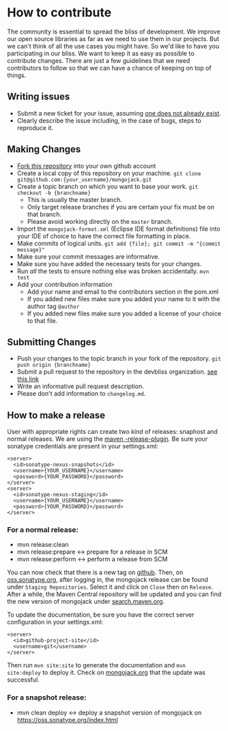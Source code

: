# How to contribute

The community is essential to spread the bliss of development. We improve our open source libraries as far as we need to use them in our projects. But we can't think of all the use cases you might have. So we'd like to have you participating in our bliss. We want to keep it as easy as possible to contribute changes. There are just a few guidelines that we need contributors to follow so that we can have a chance of keeping on top of things.

## Writing issues

* Submit a new ticket for your issue, assuming [one does not already exist](https://github.com/devbliss/mongojack/issues/new).
* Clearly describe the issue including, in the case of bugs, steps to reproduce it.

## Making Changes

* [Fork this repository](https://help.github.com/articles/fork-a-repo) into your own github account
* Create a local copy of this repository on your machine. `git clone git@github.com:{your_username}/mongojack.git`
* Create a topic branch on which you want to base your work. `git checkout -b {branchname}`
  * This is usually the master branch.
  * Only target release branches if you are certain your fix must be on that branch.
  * Please avoid working directly on the `master` branch.
* Import the `mongojack-format.xml` (Eclipse IDE format definitions) file into your IDE of choice to have the correct file formatting in place.
* Make commits of logical units. `git add {file}; git commit -m "{commit message}"`
* Make sure your commit messages are informative.
* Make sure you have added the necessary tests for your changes.
* Run _all_ the tests to ensure nothing else was broken accidentally. `mvn test`
* Add your contribution information
  * Add your name and email to the contributors section in the pom.xml
  * If you added new files make sure you added your name to it with the author tag `@author`
  * If you added new files make sure you added a license of your choice to that file.

## Submitting Changes

* Push your changes to the topic branch in your fork of the repository. `git push origin {branchname}`
* Submit a pull request to the repository in the devbliss organization. [see this link](https://help.github.com/articles/creating-a-pull-request)
* Write an informative pull request description.
* Please don't add information to `changelog.md`.

## How to make a release

User with appropriate rights can create two kind of releases: snaphost and normal releases. We are using the [maven -release-plugin](http://maven.apache.org/maven-release/maven-release-plugin/). Be sure your sonatype credentials are present in your settings.xml:

```
<server>
  <id>sonatype-nexus-snapshots</id>
  <username>{YOUR_USERNAME}</username>
  <password>{YOUR_PASSWORD}</password>
</server>
<server>
  <id>sonatype-nexus-staging</id>
  <username>{YOUR_USERNAME}</username>
  <password>{YOUR_PASSWORD}</password>
</server>
```

### For a normal release:
* mvn release:clean
* mvn release:prepare <-> prepare for a release in SCM
* mvn release:perform <-> perform a release from SCM

You can now check that there is a new tag on [github](https://github.com/devbliss/mongojack/releases). Then, on [oss.sonatype.org](http://oss.sonatype.org), after logging in, the mongojack release can be found under `Staging Repositories`. Select it and click on `Close` then on `Release`. After a while, the Maven Central repository will be updated and you can find the new version of mongojack under [search.maven.org](http://search.maven.org/#search%7Cga%7C1%7Ca%3A%22mongojack%22).

To update the documentation, be sure you have the correct server configuration in your settings.xml:
```
<server>
  <id>github-project-site</id>
  <username>git</username>
</server>
```
Then run `mvn site:site` to generate the documentation and `mvn site:deploy` to deploy it. Check on [mongojack.org](http://mongojack.org) that the update was successful.

### For a snapshot release:
* mvn clean deploy <-> deploy a snapshot version of mongojack on https://oss.sonatype.org/index.html

